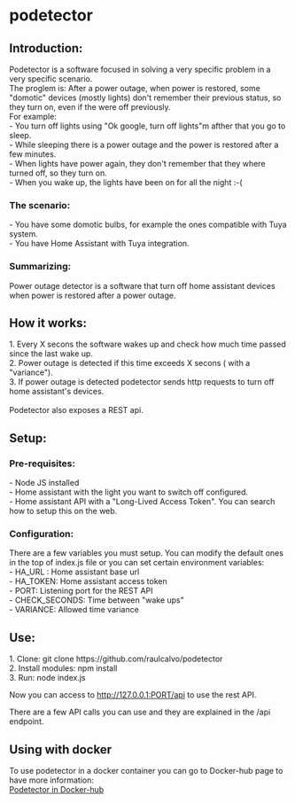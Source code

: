 # podetector

<h2>Introduction:</h2>
Podetector is a software focused in solving a very specific problem in a very specific scenario.<br>
The proglem is: After a power outage, when power is restored, some "domotic" devices (mostly lights) don't remember their  previous status, so they turn on, even if the were off previously.<br>
For example:<br>
- You turn off lights using "Ok google, turn off lights"m afther that you go to sleep.<br>
- While sleeping there is a power outage and the power is restored after a few minutes.<br>
- When lights have power again, they don't remember that they where turned off, so they turn on.<br>
- When you wake up, the lights have been on for all the night :-(<br>

<h3>The scenario:</h3>
- You have some domotic bulbs, for example the ones compatible with Tuya system.<br>
- You have Home Assistant with Tuya integration.<br>

<h3>Summarizing:</h3>
Power outage detector is a software that turn off home assistant devices when power is restored after a power outage.<br>

<h2>How it works:</h2>
1. Every X secons the software wakes up and check how much time passed since the last wake up.<br>
2. Power outage is detected if this time exceeds X secons ( with a "variance").<br>
3. If power outage is detected podetector sends http requests to turn off home assistant's devices.<br>
<br>
Podetector also exposes a REST api.<br>

<h2>Setup:</h2>
<h3>Pre-requisites:</h3>
- Node JS installed<br>
- Home assistant with the light you want to switch off configured.<br>
- Home assistant API with a "Long-Lived Access Token". You can search how to setup this on the web.<br>
<h3>Configuration:</h3>
There are a few variables you must setup. You can modify the default ones in the top of index.js file or you can set certain environment variables:<br>
- HA_URL : Home assistant base url<br>
- HA_TOKEN: Home assistant access token<br>
- PORT: Listening port for the REST API<br>
- CHECK_SECONDS: Time between "wake ups"<br>
- VARIANCE: Allowed time variance<br>

<h2>Use:</h2>
1. Clone: git clone https://github.com/raulcalvo/podetector<br>
2. Install modules: npm install<br>
3. Run: node index.js<br>

Now you can access to http://127.0.0.1:PORT/api to use the rest API.<br>

There are a few API calls you can use and they are explained in the /api endpoint.

<h2>Using with docker</h2>
To use podetector in a docker container you can go to Docker-hub page to have more information:<br>
<a href="https://hub.docker.com/r/raulcalvo/podetector">Podetector in Docker-hub</a>
